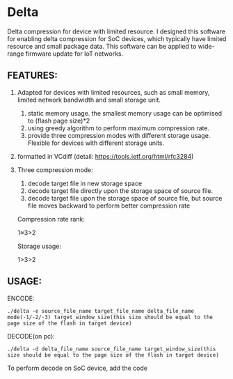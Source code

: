 # Delta
Delta compression for device with limited resource. I designed this software for enabling delta compression for SoC devices, which typically have limited resource and small package data. This software can be applied to wide-range firmware update for IoT networks. 

## FEATURES:

1. Adapted for devices with limited resources, such as small memory, limited network bandwidth and small storage unit.

   1. static memory usage. the smallest memory usage can be optimised to (flash page size)*2
   2. using greedy algorithm to perform maximum compression rate.
   3. provide three compression modes with different storage usage. Flexible for devices with different storage units.

2. formatted in VCdiff (detail: https://tools.ietf.org/html/rfc3284)

3. Three compression mode:

   1. decode target file in new storage space
   2. decode target file directly upon the storage space of source file.
   3. decode target file upon the storage space of source file, but source file moves backward to perform better compression rate

   Compression rate rank:

   1≈3>2

   Storage usage:

   1>3>2

## USAGE:

ENCODE:

```
./delta -e source_file_name target_file_name delta_file_name mode(-1/-2/-3) target_window_size(this size should be equal to the page size of the flash in target device)
```

DECODE(on pc):

```
./delta -d delta_file_name source_file_name target_window_size(this size should be equal to the page size of the flash in target device)
```

To perform decode on SoC device, add the code 

